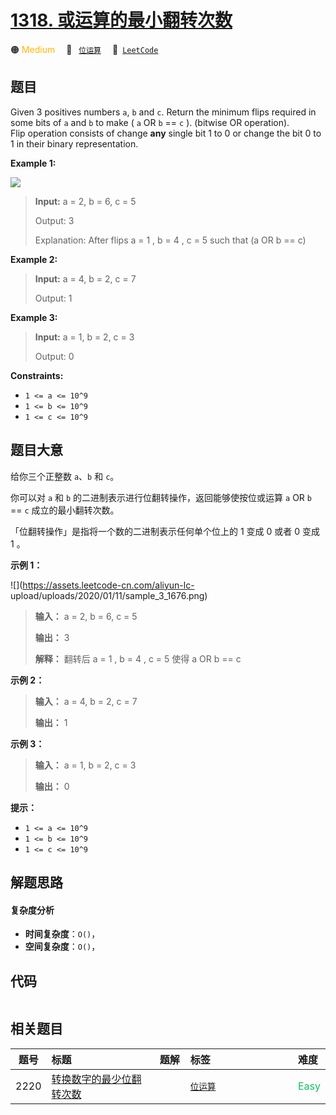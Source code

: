 # [1318. 或运算的最小翻转次数](https://leetcode.com/problems/minimum-flips-to-make-a-or-b-equal-to-c)

🟠 <font color=#ffb800>Medium</font>&emsp; 🔖&ensp; [`位运算`](/leetcode/outline/tag/bit-manipulation.md)&emsp; 🔗&ensp;[`LeetCode`](https://leetcode.com/problems/minimum-flips-to-make-a-or-b-equal-to-c)

## 题目

Given 3 positives numbers `a`, `b` and `c`. Return the minimum flips required
in some bits of `a` and `b` to make ( `a` OR `b` == `c` ). (bitwise OR
operation).  
Flip operation consists of change **any**  single bit 1 to 0 or change the bit
0 to 1 in their binary representation.



**Example 1:**

![](https://assets.leetcode.com/uploads/2020/01/06/sample_3_1676.png)

> 
> 
> 
> 
> 
> **Input:** a = 2, b = 6, c = 5
> 
> Output: 3
> 
> Explanation: After flips a = 1 , b = 4 , c = 5 such that (a OR b == c)

**Example 2:**

> 
> 
> 
> 
> 
> **Input:** a = 4, b = 2, c = 7
> 
> Output: 1

**Example 3:**

> 
> 
> 
> 
> 
> **Input:** a = 1, b = 2, c = 3
> 
> Output: 0

**Constraints:**

  * `1 <= a <= 10^9`
  * `1 <= b <= 10^9`
  * `1 <= c <= 10^9`


## 题目大意

给你三个正整数 `a`、`b` 和 `c`。

你可以对 `a` 和 `b` 的二进制表示进行位翻转操作，返回能够使按位或运算   `a` OR `b` == `c`  成立的最小翻转次数。

「位翻转操作」是指将一个数的二进制表示任何单个位上的 1 变成 0 或者 0 变成 1 。



**示例 1：**

![](https://assets.leetcode-cn.com/aliyun-lc-
upload/uploads/2020/01/11/sample_3_1676.png)

> 
> 
> 
> 
> 
> **输入：** a = 2, b = 6, c = 5
> 
> **输出：** 3
> 
> **解释：** 翻转后 a = 1 , b = 4 , c = 5 使得 a OR b == c

**示例 2：**

> 
> 
> 
> 
> 
> **输入：** a = 4, b = 2, c = 7
> 
> **输出：** 1
> 
> 

**示例 3：**

> 
> 
> 
> 
> 
> **输入：** a = 1, b = 2, c = 3
> 
> **输出：** 0
> 
> 



**提示：**

  * `1 <= a <= 10^9`
  * `1 <= b <= 10^9`
  * `1 <= c <= 10^9`


## 解题思路

#### 复杂度分析

- **时间复杂度**：`O()`，
- **空间复杂度**：`O()`，

## 代码

```javascript

```

## 相关题目

<!-- prettier-ignore -->
| 题号 | 标题 | 题解 | 标签 | 难度 |
| :------: | :------ | :------: | :------ | :------ |
| 2220 | [转换数字的最少位翻转次数](https://leetcode.com/problems/minimum-bit-flips-to-convert-number) |  |  [`位运算`](/leetcode/outline/tag/bit-manipulation.md) | <font color=#15bd66>Easy</font> |

<style>
.blue {
    background-color: #096dd9;
    padding: 0.25rem 0.5rem;
    margin: 0;
    font-size: 0.85em;
    border-radius: 3px;
    color: white;
    font-weight: 500;
}
table th:first-of-type { width: 10%; }
table th:nth-of-type(2) { width: 35%; }
table th:nth-of-type(3) { width: 10%; }
table th:nth-of-type(4) { width: 35%; }
table th:nth-of-type(5) { width: 10%; }
</style>
